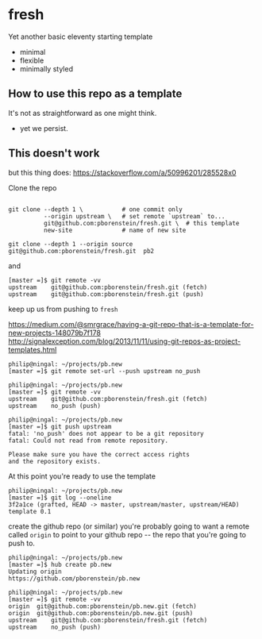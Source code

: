 # fresh

Yet another basic eleventy starting template

- minimal
- flexible
- minimally styled

## How to use this repo as a template

It's not as straightforward as one might think.

- yet we persist.


## This doesn't work 

but this thing does: https://stackoverflow.com/a/50996201/285528x0

Clone the repo 

``` shell

git clone --depth 1 \           # one commit only
          --origin upstream \   # set remote `upstream` to...
          git@github.com:pborenstein/fresh.git \  # this template
          new-site              # name of new site

git clone --depth 1 --origin source  git@github.com:pborenstein/fresh.git  pb2

```

and

``` shell
[master =]$ git remote -vv
upstream	git@github.com:pborenstein/fresh.git (fetch)
upstream	git@github.com:pborenstein/fresh.git (push)
```

keep up us from pushing to `fresh`

https://medium.com/@smrgrace/having-a-git-repo-that-is-a-template-for-new-projects-148079b7f178
http://signalexception.com/blog/2013/11/11/using-git-repos-as-project-templates.html


``` shell
philip@ningal: ~/projects/pb.new
[master =]$ git remote set-url --push upstream no_push

philip@ningal: ~/projects/pb.new
[master =]$ git remote -vv
upstream	git@github.com:pborenstein/fresh.git (fetch)
upstream	no_push (push)

philip@ningal: ~/projects/pb.new
[master =]$ git push upstream
fatal: 'no_push' does not appear to be a git repository
fatal: Could not read from remote repository.

Please make sure you have the correct access rights
and the repository exists.
```

At this point you're ready to use the template

``` shell
philip@ningal: ~/projects/pb.new
[master =]$ git log --oneline
3f2a1ce (grafted, HEAD -> master, upstream/master, upstream/HEAD) template 0.1
```

create the github repo (or similar)
you're probably going to want a remote
called `origin` to point to your github
repo -- the repo that you're going to push to.

``` shell
philip@ningal: ~/projects/pb.new
[master =]$ hub create pb.new
Updating origin
https://github.com/pborenstein/pb.new

philip@ningal: ~/projects/pb.new
[master =]$ git remote -vv
origin	git@github.com:pborenstein/pb.new.git (fetch)
origin	git@github.com:pborenstein/pb.new.git (push)
upstream	git@github.com:pborenstein/fresh.git (fetch)
upstream	no_push (push)

```
